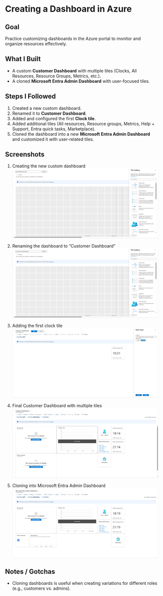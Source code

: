 # Creating a Dashboard in Azure

## Goal
Practice customizing dashboards in the Azure portal to monitor and organize resources effectively.

## What I Built
- A custom **Customer Dashboard** with multiple tiles (Clocks, All Resources, Resource Groups, Metrics, etc.).
- A cloned **Microsoft Entra Admin Dashboard** with user-focused tiles.

## Steps I Followed
1. Created a new custom dashboard.  
2. Renamed it to **Customer Dashboard**.  
3. Added and configured the first **Clock tile**.  
4. Added additional tiles (All resources, Resource groups, Metrics, Help + Support, Entra quick tasks, Marketplace).  
5. Cloned the dashboard into a new **Microsoft Entra Admin Dashboard** and customized it with user-related tiles.  

## Screenshots

1. Creating the new custom dashboard  
   ![Creating the new custom dashboard](Screenshots/01-Creating-the-new-custom-dashboard.png)

2. Renaming the dashboard to “Customer Dashboard”  
   ![Renaming the dashboard](Screenshots/02-Renaming-the-dashboard-to-Customer-Dashboard.png)

3. Adding the first clock tile  
   ![Adding the first clock tile](Screenshots/03-Adding-the-first-clock-tile.png)

4. Final Customer Dashboard with multiple tiles  
   ![Final Customer Dashboard](Screenshots/04-Final-Customer-Dashboard-with-multiple-tiles.png)

5. Cloning into Microsoft Entra Admin Dashboard  
   ![Cloning into Microsoft Entra Admin Dashboard](Screenshots/05-Cloning-into-Microsoft-Entra-Admin-Dashboard.png)

## Notes / Gotchas
- Cloning dashboards is useful when creating variations for different roles (e.g., customers vs. admins).
